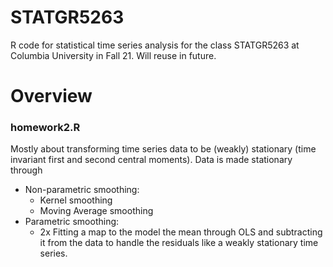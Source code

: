 # STATGR5263
R code for statistical time series analysis for the class STATGR5263 at Columbia University in Fall 21. Will reuse in future.

# Overview

### homework2.R
Mostly about transforming time series data to be (weakly) stationary (time invariant first and second central moments).
Data is made stationary through 
  - Non-parametric smoothing:
      - Kernel smoothing
      - Moving Average smoothing
  - Parametric smoothing:
      - 2x Fitting a map to the model the mean through OLS and subtracting it from the data to handle the residuals like a weakly stationary time series.
